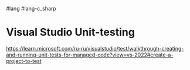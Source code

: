 #lang #lang-c_sharp 

# Visual Studio Unit-testing

https://learn.microsoft.com/ru-ru/visualstudio/test/walkthrough-creating-and-running-unit-tests-for-managed-code?view=vs-2022#create-a-project-to-test